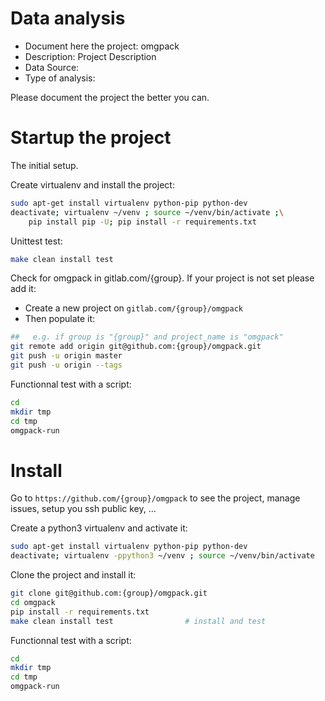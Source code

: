 # Data analysis
- Document here the project: omgpack
- Description: Project Description
- Data Source:
- Type of analysis:

Please document the project the better you can.

# Startup the project

The initial setup.

Create virtualenv and install the project:
```bash
sudo apt-get install virtualenv python-pip python-dev
deactivate; virtualenv ~/venv ; source ~/venv/bin/activate ;\
    pip install pip -U; pip install -r requirements.txt
```

Unittest test:
```bash
make clean install test
```

Check for omgpack in gitlab.com/{group}.
If your project is not set please add it:

- Create a new project on `gitlab.com/{group}/omgpack`
- Then populate it:

```bash
##   e.g. if group is "{group}" and project_name is "omgpack"
git remote add origin git@github.com:{group}/omgpack.git
git push -u origin master
git push -u origin --tags
```

Functionnal test with a script:

```bash
cd
mkdir tmp
cd tmp
omgpack-run
```

# Install

Go to `https://github.com/{group}/omgpack` to see the project, manage issues,
setup you ssh public key, ...

Create a python3 virtualenv and activate it:

```bash
sudo apt-get install virtualenv python-pip python-dev
deactivate; virtualenv -ppython3 ~/venv ; source ~/venv/bin/activate
```

Clone the project and install it:

```bash
git clone git@github.com:{group}/omgpack.git
cd omgpack
pip install -r requirements.txt
make clean install test                # install and test
```
Functionnal test with a script:

```bash
cd
mkdir tmp
cd tmp
omgpack-run
```
